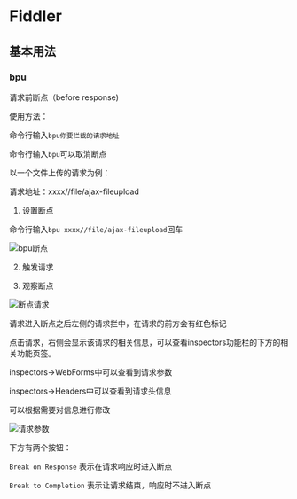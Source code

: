 # Fiddler

## 基本用法

### bpu

请求前断点（before response)

使用方法：

命令行输入`bpu你要拦截的请求地址`
 
命令行输入`bpu`可以取消断点

以一个文件上传的请求为例：

请求地址：xxxx//file/ajax-fileupload

1. 设置断点

命令行输入`bpu xxxx//file/ajax-fileupload`回车

![bpu断点](https://gitee.com/zengsl/picBed/raw/master/img/20200915143024.png)

2. 触发请求

3. 观察断点

![断点请求](https://gitee.com/zengsl/picBed/raw/master/img/20200915160442.png)

请求进入断点之后左侧的请求拦中，在请求的前方会有红色标记

点击请求，右侧会显示该请求的相关信息，可以查看inspectors功能栏的下方的相关功能页签。

inspectors->WebForms中可以查看到请求参数

inspectors->Headers中可以查看到请求头信息

可以根据需要对信息进行修改

![请求参数](https://gitee.com/zengsl/picBed/raw/master/img/20200915160841.png)

下方有两个按钮：

`Break on Response` 表示在请求响应时进入断点

`Break to Completion` 表示让请求结束，响应时不进入断点